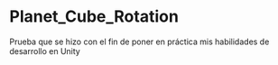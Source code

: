 # Planet_Cube_Rotation
Prueba que se hizo con el fin de poner en práctica mis habilidades de desarrollo en Unity
